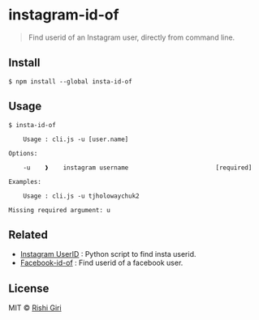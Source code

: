# instagram-id-of

> Find userid of an Instagram user, directly from command line.

## Install

```
$ npm install --global insta-id-of
```

## Usage

```
$ insta-id-of
	
	Usage : cli.js -u [user.name]

Options:
	
	-u    ❱    instagram username                        [required]

Examples:

	Usage : cli.js -u tjholowaychuk2

Missing required argument: u

```
## Related

- [Instagram UserID](https://github.com/CodeDotJS/Instagram-UserId) : Python script to find insta userid.
- [Facebook-id-of](https://github.com/CodeDotJS/facebook-id-of) : Find userid of a facebook user.


## License

MIT © [Rishi Giri](http://rishigiri.com)